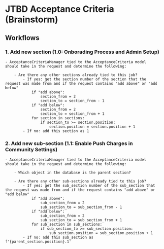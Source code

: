 # JTBD Acceptance Criteria (Brainstorm)

## Workflows
### 1. Add new section (1.0: Onborading Process and Admin Setup)
    - AcceptanceCriteriaManager tied to the AcceptanceCriteria model should take in the request and determine the following:
    
        - Are there any other sections already tied to this job?
            - If yes: get the section number of the section that the request was made from and if the request contains "add above" or "add below"
                if "add above":
                    section_from = 2
                    section_to = section_from - 1
                if "add below":
                    section_from = 2
                    section_to = section_from + 1
                for section in sections:
                    if section_to >= section.position:
                        section.position = section.position + 1
            - If no: add this section as 1

### 2. Add new sub-section (1.1: Enable Push Charges in Community Settings)
    - AcceptanceCriteriaManager tied to the AcceptanceCriteria model should take in the request and determine the following:
    
        - Which object in the database is the parent section?
    
        - Are there any other sub-sections already tied to this job?
            - If yes: get the sub_section number of the sub_section that the request was made from and if the request contains "add above" or "add below"
                if "add above":
                    sub_section_from = 2
                    sub_section_to = sub_section_from - 1
                if "add below":
                    sub_section_from = 2
                    sub_section_to = sub_section_from + 1
                for sub_section in sub_sections:
                    if sub_section_to >= sub_section.position:
                        sub_section.position = sub_section.position + 1
            - If no: add this sub_section as f'{parent_section.position}.1'
